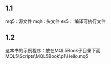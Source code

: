 
## 1.1

mq5 : 源文件
mqh : 头文件
ex5： 编译可执行文件

## 1.2

这本书的示例程序：放在MQL5Book子目录下面
MQL5\Scripts\MQL5Book\p1\Hello.mq5

